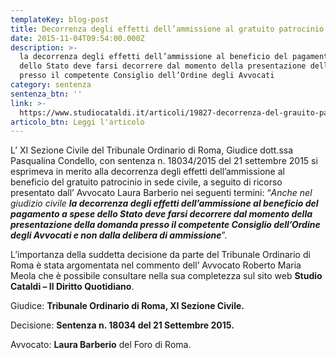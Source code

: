 ```yaml
---
templateKey: blog-post
title: Decorrenza degli effetti dell’ammissione al gratuito patrocinio in sede civile
date: 2015-11-04T09:54:00.000Z
description: >-
  la decorrenza degli effetti dell’ammissione al beneficio del pagamento a spese
  dello Stato deve farsi decorrere dal momento della presentazione della domanda
  presso il competente Consiglio dell’Ordine degli Avvocati
category: sentenza
sentenza_btn: ''
link: >-
  https://www.studiocataldi.it/articoli/19827-decorrenza-del-grauito-patrocinio-in-sede-civile.asp
articolo_btn: Leggi l'articolo
---
```

L’ XI Sezione Civile del Tribunale Ordinario di Roma, Giudice dott.ssa Pasqualina Condello, con sentenza n. 18034/2015 del 21 settembre 2015 si esprimeva in merito alla decorrenza degli effetti dell’ammissione al beneficio del gratuito patrocinio in sede civile, a seguito di ricorso presentato dall’ Avvocato Laura Barberio nei seguenti termini: “_Anche nel giudizio civile_ **_la decorrenza degli effetti dell’ammissione al beneficio del pagamento a spese dello Stato deve farsi decorrere dal momento della presentazione della domanda presso il competente Consiglio dell’Ordine degli Avvocati e non dalla delibera di ammissione_**”.


L’importanza della suddetta decisione da parte del Tribunale Ordinario di Roma è stata argomentata nel commento dell’ Avvocato Roberto Maria Meola che è possibile consultare nella sua completezza sul sito web **Studio Cataldi – Il Diritto Quotidiano**.

Giudice: **Tribunale Ordinario di Roma, XI Sezione Civile.**

Decisione: **Sentenza n. 18034 del 21 Settembre 2015.**

Avvocato: **Laura Barberio** del Foro di Roma.
